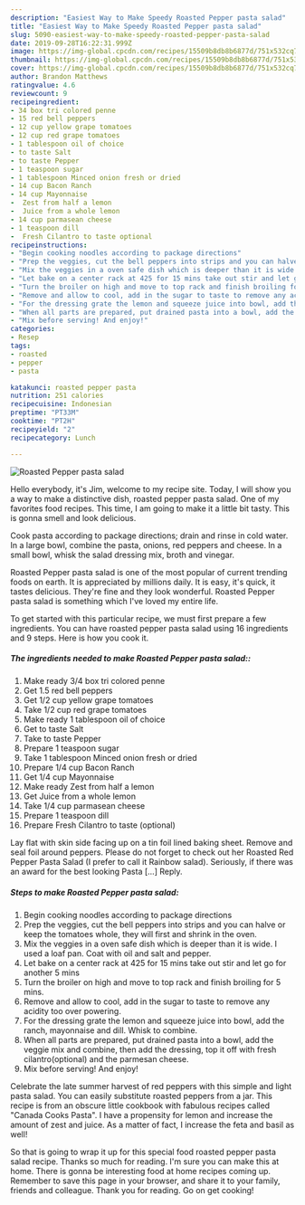 ```yaml
---
description: "Easiest Way to Make Speedy Roasted Pepper pasta salad"
title: "Easiest Way to Make Speedy Roasted Pepper pasta salad"
slug: 5090-easiest-way-to-make-speedy-roasted-pepper-pasta-salad
date: 2019-09-28T16:22:31.999Z
image: https://img-global.cpcdn.com/recipes/15509b8db8b6877d/751x532cq70/roasted-pepper-pasta-salad-recipe-main-photo.jpg
thumbnail: https://img-global.cpcdn.com/recipes/15509b8db8b6877d/751x532cq70/roasted-pepper-pasta-salad-recipe-main-photo.jpg
cover: https://img-global.cpcdn.com/recipes/15509b8db8b6877d/751x532cq70/roasted-pepper-pasta-salad-recipe-main-photo.jpg
author: Brandon Matthews
ratingvalue: 4.6
reviewcount: 9
recipeingredient:
- 34 box tri colored penne
- 15 red bell peppers
- 12 cup yellow grape tomatoes
- 12 cup red grape tomatoes
- 1 tablespoon oil of choice
- to taste Salt
- to taste Pepper
- 1 teaspoon sugar
- 1 tablespoon Minced onion fresh or dried
- 14 cup Bacon Ranch
- 14 cup Mayonnaise
-  Zest from half a lemon
-  Juice from a whole lemon
- 14 cup parmasean cheese
- 1 teaspoon dill
-  Fresh Cilantro to taste optional
recipeinstructions:
- "Begin cooking noodles according to package directions"
- "Prep the veggies, cut the bell peppers into strips and you can halve or keep the tomatoes whole, they will first and shrink in the oven."
- "Mix the veggies in a oven safe dish which is deeper than it is wide. I used a loaf pan. Coat with oil and salt and pepper."
- "Let bake on a center rack at 425 for 15 mins take out stir and let go for another 5 mins"
- "Turn the broiler on high and move to top rack and finish broiling for 5 mins."
- "Remove and allow to cool, add in the sugar to taste to remove any acidity too over powering."
- "For the dressing grate the lemon and squeeze juice into bowl, add the ranch, mayonnaise and dill. Whisk to combine."
- "When all parts are prepared, put drained pasta into a bowl, add the veggie mix and combine, then add the dressing, top it off with fresh cilantro(optional) and the parmesan cheese."
- "Mix before serving! And enjoy!"
categories:
- Resep
tags:
- roasted
- pepper
- pasta

katakunci: roasted pepper pasta
nutrition: 251 calories
recipecuisine: Indonesian
preptime: "PT33M"
cooktime: "PT2H"
recipeyield: "2"
recipecategory: Lunch

---
```



![Roasted Pepper pasta salad](https://img-global.cpcdn.com/recipes/15509b8db8b6877d/751x532cq70/roasted-pepper-pasta-salad-recipe-main-photo.jpg)

Hello everybody, it's Jim, welcome to my recipe site. Today, I will show you a way to make a distinctive dish, roasted pepper pasta salad. One of my favorites food recipes. This time, I am going to make it a little bit tasty. This is gonna smell and look delicious.

Cook pasta according to package directions; drain and rinse in cold water. In a large bowl, combine the pasta, onions, red peppers and cheese. In a small bowl, whisk the salad dressing mix, broth and vinegar.

Roasted Pepper pasta salad is one of the most popular of current trending foods on earth. It is appreciated by millions daily. It is easy, it's quick, it tastes delicious. They're fine and they look wonderful. Roasted Pepper pasta salad is something which I've loved my entire life.


To get started with this particular recipe, we must first prepare a few ingredients. You can have roasted pepper pasta salad using 16 ingredients and 9 steps. Here is how you cook it.

##### The ingredients needed to make Roasted Pepper pasta salad::

1. Make ready 3/4 box tri colored penne
1. Get 1.5 red bell peppers
1. Get 1/2 cup yellow grape tomatoes
1. Take 1/2 cup red grape tomatoes
1. Make ready 1 tablespoon oil of choice
1. Get to taste Salt
1. Take to taste Pepper
1. Prepare 1 teaspoon sugar
1. Take 1 tablespoon Minced onion fresh or dried
1. Prepare 1/4 cup Bacon Ranch
1. Get 1/4 cup Mayonnaise
1. Make ready  Zest from half a lemon
1. Get  Juice from a whole lemon
1. Take 1/4 cup parmasean cheese
1. Prepare 1 teaspoon dill
1. Prepare  Fresh Cilantro to taste (optional)


Lay flat with skin side facing up on a tin foil lined baking sheet. Remove and seal foil around peppers. Please do not forget to check out her Roasted Red Pepper Pasta Salad (I prefer to call it Rainbow salad). Seriously, if there was an award for the best looking Pasta […] Reply. 

##### Steps to make Roasted Pepper pasta salad:

1. Begin cooking noodles according to package directions
1. Prep the veggies, cut the bell peppers into strips and you can halve or keep the tomatoes whole, they will first and shrink in the oven.
1. Mix the veggies in a oven safe dish which is deeper than it is wide. I used a loaf pan. Coat with oil and salt and pepper.
1. Let bake on a center rack at 425 for 15 mins take out stir and let go for another 5 mins
1. Turn the broiler on high and move to top rack and finish broiling for 5 mins.
1. Remove and allow to cool, add in the sugar to taste to remove any acidity too over powering.
1. For the dressing grate the lemon and squeeze juice into bowl, add the ranch, mayonnaise and dill. Whisk to combine.
1. When all parts are prepared, put drained pasta into a bowl, add the veggie mix and combine, then add the dressing, top it off with fresh cilantro(optional) and the parmesan cheese.
1. Mix before serving! And enjoy!


Celebrate the late summer harvest of red peppers with this simple and light pasta salad. You can easily substitute roasted peppers from a jar. This recipe is from an obscure little cookbook with fabulous recipes called &#34;Canada Cooks Pasta&#34;. I have a propensity for lemon and increase the amount of zest and juice. As a matter of fact, I increase the feta and basil as well! 

So that is going to wrap it up for this special food roasted pepper pasta salad recipe. Thanks so much for reading. I'm sure you can make this at home. There is gonna be interesting food at home recipes coming up. Remember to save this page in your browser, and share it to your family, friends and colleague. Thank you for reading. Go on get cooking!
